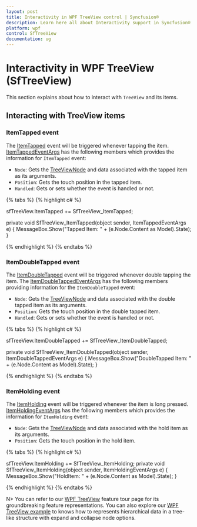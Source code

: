 ```yaml
---
layout: post
title: Interactivity in WPF TreeView control | Syncfusion®
description: Learn here all about Interactivity support in Syncfusion® WPF TreeView (SfTreeView) control and more.
platform: wpf
control: SfTreeView
documentation: ug
---
```


# Interactivity in WPF TreeView (SfTreeView)

 This section explains about how to interact with `TreeView` and its items.

## Interacting with TreeView items

### ItemTapped event

The [ItemTapped](https://help.syncfusion.com/cr/wpf/Syncfusion.UI.Xaml.TreeView.SfTreeView.html) event will be triggered whenever tapping the item.  [ItemTappedEventArgs](https://help.syncfusion.com/cr/wpf/Syncfusion.UI.Xaml.TreeView.ItemTappedEventArgs.html) has the following members which provides the information for `ItemTapped` event:

 * `Node`: Gets the [TreeViewNode](https://help.syncfusion.com/cr/wpf/Syncfusion.UI.Xaml.TreeView.Engine.TreeViewNode.html) and data associated with the tapped item as its arguments.
 * `Position`: Gets the touch position in the tapped item.
 * `Handled`: Gets or sets whether the event is handled or not.

{% tabs %}
{% highlight c# %}

sfTreeView.ItemTapped += SfTreeView_ItemTapped;

private void SfTreeView_ItemTapped(object sender, ItemTappedEventArgs e)
{
    MessageBox.Show("Tapped Item: " + (e.Node.Content as Model).State);
}

{% endhighlight %}
{% endtabs %}

### ItemDoubleTapped event

The [ItemDoubleTapped](https://help.syncfusion.com/cr/wpf/Syncfusion.UI.Xaml.TreeView.SfTreeView.html) event will be triggered whenever double tapping the item. The [ItemDoubleTappedEventArgs](https://help.syncfusion.com/cr/wpf/Syncfusion.UI.Xaml.TreeView.ItemDoubleTappedEventArgs.html) has the following members providing information for the `ItemDoubleTapped` event:

 * `Node`: Gets the [TreeViewNode](https://help.syncfusion.com/cr/wpf/Syncfusion.UI.Xaml.TreeView.Engine.TreeViewNode.html) and data associated with the double tapped item as its arguments.
 * `Position`: Gets the touch position in the double tapped item.
 * `Handled`: Gets or sets whether the event is handled or not.

{% tabs %}
{% highlight c# %}

sfTreeView.ItemDoubleTapped += SfTreeView_ItemDoubleTapped;

private void SfTreeView_ItemDoubleTapped(object sender, ItemDoubleTappedEventArgs e)
{
    MessageBox.Show("DoubleTapped Item: " + (e.Node.Content as Model).State);
}

{% endhighlight %}
{% endtabs %}

### ItemHolding event

The [ItemHolding](https://help.syncfusion.com/cr/wpf/Syncfusion.UI.Xaml.TreeView.SfTreeView.html) event will be triggered whenever the item is long pressed.
 [ItemHoldingEventArgs](https://help.syncfusion.com/cr/wpf/Syncfusion.UI.Xaml.TreeView.ItemHoldingEventArgs.html) has the following members which provides the information for `ItemHolding` event:

 * `Node`: Gets the [TreeViewNode](https://help.syncfusion.com/cr/wpf/Syncfusion.UI.Xaml.TreeView.Engine.TreeViewNode.html) and data associated with the hold item as its arguments.
 * `Position`: Gets the touch position in the hold item.
 
{% tabs %}
{% highlight c# %}

sfTreeView.ItemHolding += SfTreeView_ItemHolding;
private void SfTreeView_ItemHolding(object sender, ItemHoldingEventArgs e)
{
    MessageBox.Show("HoldItem: " + (e.Node.Content as Model).State);
}

{% endhighlight %}
{% endtabs %}

N> You can refer to our [WPF TreeView](https://www.syncfusion.com/wpf-controls/treeview) feature tour page for its groundbreaking feature representations. You can also explore our [WPF TreeView example](https://github.com/syncfusion/wpf-demos) to knows how to represents hierarchical data in a tree-like structure with expand and collapse node options.